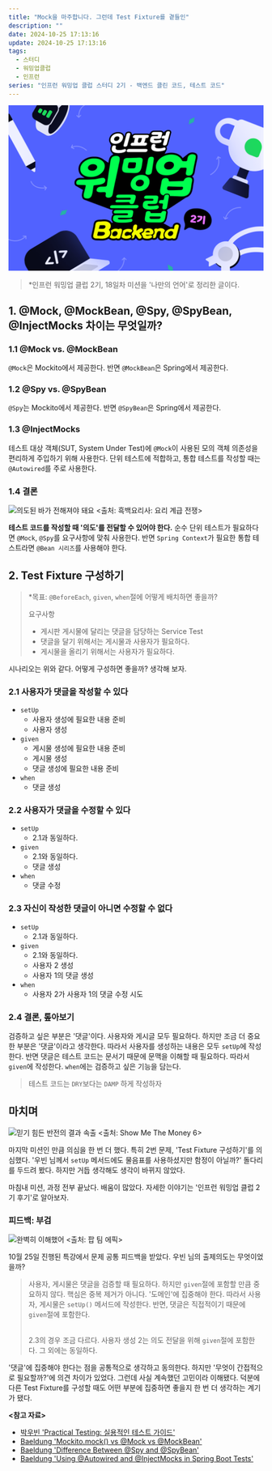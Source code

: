 ```yaml
---
title: "Mock을 마주합니다. 그런데 Test Fixture를 곁들인"
description: ""
date: 2024-10-25 17:13:16
update: 2024-10-25 17:13:16
tags:
  - 스터디
  - 워밍업클럽
  - 인프런
series: "인프런 워밍업 클럽 스터디 2기 - 백엔드 클린 코드, 테스트 코드" 
---
```


![인프런 워밍업 클럽 스터디 2기 - 백엔드 클린 코드, 테스트 코드 <출처: 인프런>](../images/inflearn-warmup-club-study-2.png)

> *인프런 워밍업 클럽 2기, 18일차 미션을 '나만의 언어'로 정리한 글이다.

## 1. @Mock, @MockBean, @Spy, @SpyBean, @InjectMocks 차이는 무엇일까?

### 1.1 @Mock vs. @MockBean

`@Mock`은 Mockito에서 제공한다. 반면 `@MockBean`은 Spring에서 제공한다.

### 1.2 @Spy vs. @SpyBean

`@Spy`는 Mockito에서 제공한다. 반면 `@SpyBean`은 Spring에서 제공한다.

### 1.3 @InjectMocks

테스트 대상 객체(SUT, System Under Test)에 `@Mock`이 사용된 모의 객체 의존성을 편리하게 주입하기 위해 사용한다.
단위 테스트에 적합하고, 통합 테스트를 작성할 때는 `@Autowired`를 주로 사용한다.

### 1.4 결론

![의도된 바가 전해져야 돼요 <출처: 흑백요리사: 요리 계급 전쟁>](culinary-class-wars-intention.avif)

**테스트 코드를 작성할 때 '의도'를 전달할 수 있어야 한다.** 순수 단위 테스트가 필요하다면 `@Mock`, `@Spy`를 요구사항에 맞춰 사용한다.
반면 `Spring Context`가 필요한 통합 테스트라면 `@Bean 시리즈`를 사용해야 한다.

## 2. Test Fixture 구성하기

> *목표: `@BeforeEach`, `given`, `when`절에 어떻게 배치하면 좋을까?
>
> 요구사항
> - 게시판 게시물에 달리는 댓글을 담당하는 Service Test
> - 댓글을 달기 위해서는 게시물과 사용자가 필요하다.
> - 게시물을 올리기 위해서는 사용자가 필요하다.

시나리오는 위와 같다. 어떻게 구성하면 좋을까? 생각해 보자.

### 2.1 사용자가 댓글을 작성할 수 있다

- `setUp`
    - 사용자 생성에 필요한 내용 준비
    - 사용자 생성
- `given`
    - 게시물 생성에 필요한 내용 준비
    - 게시물 생성
    - 댓글 생성에 필요한 내용 준비
- `when`
    - 댓글 생성

### 2.2 사용자가 댓글을 수정할 수 있다

- `setUp`
    - 2.1과 동일하다.
- `given`
    - 2.1와 동일하다.
    - 댓글 생성
- `when`
    - 댓글 수정

### 2.3 자신이 작성한 댓글이 아니면 수정할 수 없다

- `setUp`
    - 2.1과 동일하다.
- `given`
    - 2.1와 동일하다.
    - 사용자 2 생성
    - 사용자 1의 댓글 생성
- `when`
    - 사용자 2가 사용자 1의 댓글 수정 시도

### 2.4 결론, 톺아보기

검증하고 싶은 부분은 '댓글'이다. 사용자와 게시글 모두 필요하다. 하지만 조금 더 중요한 부분은 '댓글'이라고 생각한다.
따라서 사용자를 생성하는 내용은 모두 `setUp`에 작성한다. 반면 댓글은 테스트 코드는 문서기 때문에 문맥을 이해할 때 필요하다.
따라서 `given`에 작성한다. `when`에는 검증하고 싶은 기능을 담는다.

> 테스트 코드는 `DRY`보다는 `DAMP` 하게 작성하자

## 마치며

![믿기 힘든 반전의 결과 속출 <출처: Show Me The Money 6>](show-me-the-money-6-fail.avif)

마지막 미션인 만큼 의심을 한 번 더 했다. 특히 2번 문제, 'Test Fixture 구성하기'를 의심했다. '우빈 님께서 `setUp` 메서드에도
물음표를 사용하셨지만 함정이 아닐까?' 돌다리를 두드려 봤다. 하지만 거듭 생각해도 생각이 바뀌지 않았다.

마침내 미션, 과정 전부 끝났다. 배움이 많았다. 자세한 이야기는 '인프런 워밍업 클럽 2기 후기'로 알아보자.

### 피드백: 부검

![완벽히 이해했어 <출처: 팝 팀 에픽>](pop-team-epic-understood.avif)

10월 25일 진행된 특강에서 문제 공통 피드백을 받았다. 우빈 님의 출제의도는 무엇이었을까?

> 사용자, 게시물은 댓글을 검증할 때 필요하다. 하지만 `given`절에 포함할 만큼 중요하지 않다.
> 핵심은 중복 제거가 아니다. '도메인'에 집중해야 한다. 따라서 사용자, 게시물은 `setUp()` 메서드에 작성한다.
> 반면, 댓글은 직접적이기 때문에 `given`절에 포함한다.
>
> <br>2.3의 경우 조금 다르다. 사용자 생성 2는 의도 전달을 위해 `given`절에 포함한다. 그 외에는 동일하다.

'댓글'에 집중해야 한다는 점을 공통적으로 생각하고 동의한다. 하지만 '무엇이 간접적으로 필요할까?'에 의견 차이가 있었다.
그런데 사실 계속했던 고민이라 이해됐다. 덕분에 다른 Test Fixture를 구성할 때도 어떤 부분에 집중하면 좋을지 한 번 더 생각하는
계기가 됐다.

**<참고 자료>**

- [박우빈 'Practical Testing: 실용적인 테스트 가이드'](https://inf.run/yoBRZ)
- [Baeldung 'Mockito.mock() vs @Mock vs @MockBean'](https://www.baeldung.com/java-spring-mockito-mock-mockbean)
- [Baeldung 'Difference Between @Spy and @SpyBean'](https://www.baeldung.com/spring-spy-vs-spybean)
- [Baeldung 'Using @Autowired and @InjectMocks in Spring Boot Tests'](https://www.baeldung.com/spring-test-autowired-injectmocks)
